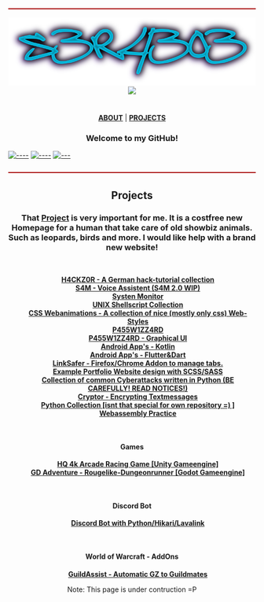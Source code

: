 
[![-----------------------------------------------------](https://github.com/sera619/sera619/blob/main/coloredred.png?raw=true)](#-)


<p align='center'>
<img align='center' src="https://github.com/sera619/Foxy/blob/master/Assets/CORE/Images/UI/LOGO.png?raw=true"></img>
<img align='center' src="https://github.blog/wp-content/uploads/2022/03/1200x630-GitHub-1.png?resize=1600%2C850"></img>
</p>
<strong><h1 align='center'></h1></strong>
<p align="center">
<strong><a href="https://www.hackzor.de/aboutme">ABOUT</a></strong>
|
<strong><a href='https://www.hackzor.de/about/more'>PROJECTS</a></strong>
<strong><h3 align='center'>Welcome to my GitHub!</h3></strong>
</p>

  [![----](https://img.shields.io/badge/YouTube-red?style=for-the-badge&logo=youtube&link=http://https://www.youtube.com/channel/UCJLXwZV5Kk4XRF6TSY_iPgQ&link=http://right)](https://www.youtube.com/channel/UCJLXwZV5Kk4XRF6TSY_iPgQ)
[![----](https://img.shields.io/badge/Codepen-grey?style=for-the-badge&logo=codepen&link=http://left&link=http://right)](https://codepen.io/sera619)
[![---](https://img.shields.io/badge/TryHackMe-darkred?style=for-the-badge&logo=tryhackme&link=http://left&link=http://right)](https://tryhackme.com/p/S3R43o3)

[![-----------------------------------------------------](https://github.com/sera619/sera619/blob/main/coloredred.png?raw=true)](#-)




<strong><h2 align='center'>Projects</h2></strong>
<h3 align='center'>That <a href='https://github.com/sera619/Leopard-HP'>Project</a> is very important for me. It is a costfree new Homepage for a human that take care of old showbiz animals. Such as leopards, birds and more. I would like help with a brand new website!</h3>


<br>
<p align='center'>
<ul align='center' style='list-style:none;'>
<li><strong><a href='https://www.hackzor.de'>H4CKZ0R - A German hack-tutorial collection</a></strong></li>
<li><strong><a href='https://github.com/sera619/VoiceAssistent'>S4M - Voice Assistent <a href='https://github.com/sera619/S4M-2.0'>(S4M 2.0 WIP)</a></a></strong></li>
<li><strong><a href='https://github.com/sera619/system-manager-python'>Systen Monitor</a></strong></li>
<li><strong><a href='https://github.com/sera619/BashDIC'>UNIX Shellscript Collection</a></strong></li>
<li><strong><a href='https://github.com/sera619/PureCSS-Animations'>CSS Webanimations - A collection of nice (mostly only css) Web-Styles</a></strong></li>
<li><strong><a href='https://github.com/sera619/PasswordManager'>P455W1ZZ4RD</a></strong></li>
<li><strong><a href='https://github.com/sera619/PassWizzard-GUI'>P455W1ZZ4RD - Graphical UI</a></strong></li>
<li><strong><a href='https://github.com/sera619/Android-Apps-Kotlin'>Android App's - Kotlin</a></strong></li>
<li><strong><a href='https://github.com/sera619/Practice_Apps'>Android App's - Flutter&Dart</a></strong></li>
<li><strong><a href='https://github.com/sera619/LinkSafer-FireFox'>LinkSafer - Firefox/Chrome Addon to manage tabs.</a></strong></li>
<li><strong><a href='https://github.com/sera619/Portfolio-SASS'>Example Portfolio Website design with SCSS/SASS</a></strong></li>
<li><strong><a href='https://github.com/sera619/PandorasBox---HackWithPython'>Collection of common Cyberattacks written in Python (BE CAREFULLY! READ NOTICES!)</a></strong></li>
<li><strong><a href='https://github.com/sera619/Cryptor-MessageEncryption'>Cryptor - Encrypting Textmessages</a></strong></li>
<li><strong><a href='https://github.com/sera619/Python-Collection'>Python Collection [isnt that special for own repository =) ]</a></strong></li>
<li><strong><a href='https://github.com/sera619/WebAssembly-Example'>Webassembly Practice</a></strong></li>
</ul>
<br>
<strong><h4 align='center'>Games</h4></strong>
<ul align="center" style="list-style:none;">
<li><strong><a href='https://github.com/sera619/2Race-3DRacingGame-Unity'>HQ 4k Arcade Racing Game [Unity Gameengine]</a></strong></li>
<li><strong><a href='https://github.com/sera619/GD-Adventure-Godot'>GD Adventure - Rougelike-Dungeonrunner [Godot Gameengine]</a></strong></li>
</ul>
<br>
<strong><h4 align='center'>Discord Bot</h4></strong>
<ul align='center' style="list-style:none;">
<li><strong><a href='https://github.com/sera619/DiscordBot-python-hikari'>Discord Bot with Python/Hikari/Lavalink</a></strong></li>
</ul>
<br>
<strong><h4 align='center'>World of Warcraft - AddOns</h4></strong>
<ul align="center" style="list-style:none;">
<li><strong><a href='https://github.com/sera619/GuildAssist-WorldOfWarcraft-AddOn'>GuildAssist - Automatic GZ to Guildmates</a></strong></li>
</ul>


</p>
<p align='center'>Note: This page is under contruction =P</p>


